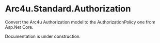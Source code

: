 # Arc4u.Standard.Authorization

Convert the Arc4u Authorization model to the AuthorizationPolicy one from Asp.Net Core.

Documentation is under construction.



